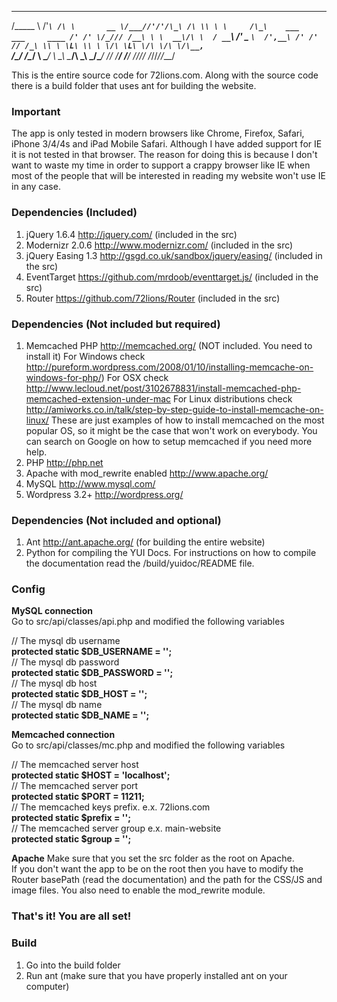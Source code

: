  ________    ___    __
/\_____  \ /'___`\ /\ \       __
\/___//'/'/\_\ /\ \\ \ \     /\_\    ___     ___     ____
    /' /' \/_/// /__\ \ \  __\/\ \  / __`\ /' _ `\  /',__\
  /' /'      // /_\ \\ \ \L\ \\ \ \/\ \L\ \/\ \/\ \/\__, `\
 /\_/       /\______/ \ \____/ \ \_\ \____/\ \_\ \_\/\____/
 \//        \/_____/   \/___/   \/_/\/___/  \/_/\/_/\/___/


This is the entire source code for 72lions.com. Along with the source code there is a build folder that uses ant for building the website.

### Important
The app is only tested in modern browsers like Chrome, Firefox, Safari, iPhone 3/4/4s and iPad Mobile Safari.
Although I have added support for IE it is not tested in that browser.
The reason for doing this is because I don't want to waste my time in order to support a crappy browser like IE when most of the people that will be interested in reading my website won't use IE in any case.

### Dependencies (Included)
1. jQuery 1.6.4 http://jquery.com/ (included in the src)
2. Modernizr 2.0.6 http://www.modernizr.com/ (included in the src)
3. jQuery Easing 1.3 http://gsgd.co.uk/sandbox/jquery/easing/ (included in the src)
4. EventTarget https://github.com/mrdoob/eventtarget.js/ (included in the src)
5. Router https://github.com/72lions/Router (included in the src)

### Dependencies (Not included but required)
1. Memcached PHP http://memcached.org/ (NOT included. You need to install it)
   For Windows check http://pureform.wordpress.com/2008/01/10/installing-memcache-on-windows-for-php/)
   For OSX check http://www.lecloud.net/post/3102678831/install-memcached-php-memcached-extension-under-mac
   For Linux distributions check http://amiworks.co.in/talk/step-by-step-guide-to-install-memcache-on-linux/
   These are just examples of how to install memcached on the most popular OS, so it might be the case that won't work on everybody. You can search on Google on how to setup memcached if you need more help.
2. PHP http://php.net
3. Apache with mod_rewrite enabled http://www.apache.org/
4. MySQL http://www.mysql.com/
5. Wordpress 3.2+ http://wordpress.org/

### Dependencies (Not included and optional)
1. Ant http://ant.apache.org/ (for building the entire website)
2. Python for compiling the YUI Docs. For instructions on how to compile the documentation read the /build/yuidoc/README file.

### Config
**MySQL connection**  
Go to src/api/classes/api.php and modified the following variables

// The mysql db username  
**protected static $DB_USERNAME = '';**  
// The mysql db password  
**protected static $DB_PASSWORD = '';**  
// The mysql db host  
**protected static $DB_HOST = '';**  
// The mysql db name  
**protected static $DB_NAME = '';**  

**Memcached connection**  
Go to src/api/classes/mc.php and modified the following variables  
  
// The memcached server host  
**protected static $HOST = 'localhost';**  
// The memcached server port  
**protected static $PORT = 11211;**  
// The memcached keys prefix. e.x. 72lions.com  
**protected static $prefix = '';**  
// The memcached server group e.x. main-website  
**protected static $group = '';**

**Apache**
Make sure that you set the src folder as the root on Apache.  
If you don't want the app to be on the root then you have to modify the Router basePath (read the documentation) and the path for the CSS/JS and image files.
You also need to enable the mod_rewrite module.

### That's it! You are all set!

### Build
1. Go into the build folder
2. Run ant (make sure that you have properly installed ant on your computer)

